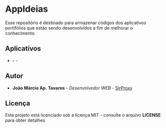 # AppIdeias

Esse repositório é destinado para armazenar códigos dos aplicativos portifólios que estão sendo desenvolvidos a fim de melhorar o conhecimento.

## Aplicativos

* **-** -

## Autor

* **João Márcio Ap. Tavares** - *Desenvolvedor WEB* - [SirProxy](https://github.com/SirProxy)

## Licença

Este projeto está licenciado sob a licença MIT - consulte o arquivo **LICENSE** para obter detalhes
